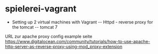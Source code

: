 # spielerei-vagrant

- Setting up 2 virtual machines with Vagrant
-- Httpd - reverse proxy for the tomcat
-- tomcat 7

URL zur apache proxy config example seite 
https://www.digitalocean.com/community/tutorials/how-to-use-apache-http-server-as-reverse-proxy-using-mod_proxy-extension
